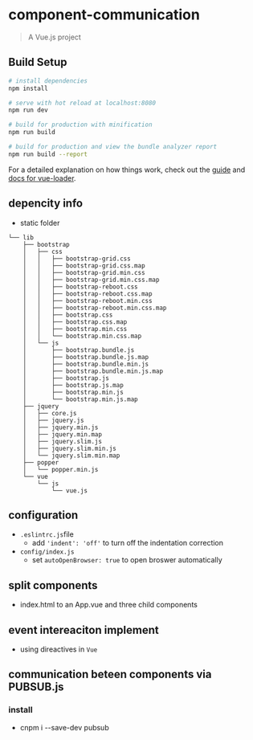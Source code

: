 # component-communication

> A Vue.js project

## Build Setup

``` bash
# install dependencies
npm install

# serve with hot reload at localhost:8080
npm run dev

# build for production with minification
npm run build

# build for production and view the bundle analyzer report
npm run build --report
```

For a detailed explanation on how things work, check out the [guide](http://vuejs-templates.github.io/webpack/) and [docs for vue-loader](http://vuejs.github.io/vue-loader).

## depencity info
* static folder
```text
└── lib
    ├── bootstrap
    │   ├── css
    │   │   ├── bootstrap-grid.css
    │   │   ├── bootstrap-grid.css.map
    │   │   ├── bootstrap-grid.min.css
    │   │   ├── bootstrap-grid.min.css.map
    │   │   ├── bootstrap-reboot.css
    │   │   ├── bootstrap-reboot.css.map
    │   │   ├── bootstrap-reboot.min.css
    │   │   ├── bootstrap-reboot.min.css.map
    │   │   ├── bootstrap.css
    │   │   ├── bootstrap.css.map
    │   │   ├── bootstrap.min.css
    │   │   └── bootstrap.min.css.map
    │   └── js
    │       ├── bootstrap.bundle.js
    │       ├── bootstrap.bundle.js.map
    │       ├── bootstrap.bundle.min.js
    │       ├── bootstrap.bundle.min.js.map
    │       ├── bootstrap.js
    │       ├── bootstrap.js.map
    │       ├── bootstrap.min.js
    │       └── bootstrap.min.js.map
    ├── jquery
    │   ├── core.js
    │   ├── jquery.js
    │   ├── jquery.min.js
    │   ├── jquery.min.map
    │   ├── jquery.slim.js
    │   ├── jquery.slim.min.js
    │   └── jquery.slim.min.map
    ├── popper
    │   └── popper.min.js
    └── vue
        └── js
            └── vue.js

```

## configuration
* `.eslintrc.js`file
  * add `'indent': 'off'` to turn off the indentation correction
* `config/index.js`
  * set `autoOpenBrowser: true` to open broswer automatically

## split components
* index.html to an App.vue and three child components

## event intereaciton implement

* using direactives in `Vue` 

## communication beteen components via PUBSUB.js
### install
* cnpm i --save-dev pubsub
